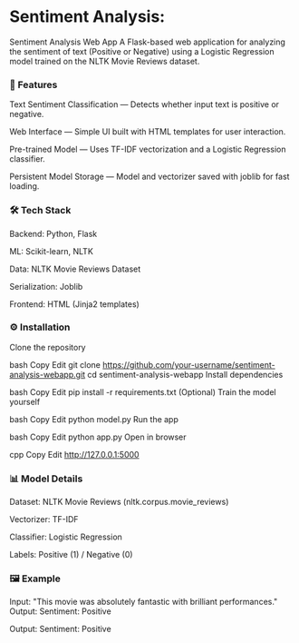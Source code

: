 # Sentiment Analysis:
Sentiment Analysis Web App
A Flask-based web application for analyzing the sentiment of text (Positive or Negative) using a Logistic Regression model trained on the NLTK Movie Reviews dataset.

### 🚀 Features
Text Sentiment Classification — Detects whether input text is positive or negative.

Web Interface — Simple UI built with HTML templates for user interaction.

Pre-trained Model — Uses TF-IDF vectorization and a Logistic Regression classifier.

Persistent Model Storage — Model and vectorizer saved with joblib for fast loading.

### 🛠 Tech Stack
Backend: Python, Flask

ML: Scikit-learn, NLTK

Data: NLTK Movie Reviews Dataset

Serialization: Joblib

Frontend: HTML (Jinja2 templates)

### ⚙️ Installation
Clone the repository

bash
Copy
Edit
git clone https://github.com/your-username/sentiment-analysis-webapp.git
cd sentiment-analysis-webapp
Install dependencies

bash
Copy
Edit
pip install -r requirements.txt
(Optional) Train the model yourself

bash
Copy
Edit
python model.py
Run the app

bash
Copy
Edit
python app.py
Open in browser

cpp
Copy
Edit
http://127.0.0.1:5000
### 📊 Model Details
Dataset: NLTK Movie Reviews (nltk.corpus.movie_reviews)

Vectorizer: TF-IDF

Classifier: Logistic Regression

Labels: Positive (1) / Negative (0)

### 🖼 Example
Input:
"This movie was absolutely fantastic with brilliant performances."
Output:
Sentiment: Positive

Output:
Sentiment: Positive
